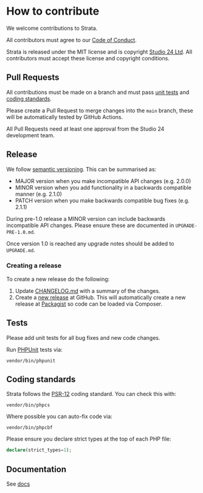 # How to contribute

We welcome contributions to Strata.

All contributors must agree to our [Code of Conduct](CODE_OF_CONDUCT.md).

Strata is released under the MIT license and is copyright [Studio 24 Ltd](https://www.studio24.net/). All contributors
must accept these license and copyright conditions.

## Pull Requests

All contributions must be made on a branch and must pass [unit tests](#tests) and [coding standards](#coding-standards).

Please create a Pull Request to merge changes into the `main` branch, these will be automatically tested by
GitHub Actions.

All Pull Requests need at least one approval from the Studio 24 development team.

## Release

We follow [semantic versioning](https://semver.org/). This can be summarised as:

* MAJOR version when you make incompatible API changes (e.g. 2.0.0)
* MINOR version when you add functionality in a backwards compatible manner (e.g. 2.1.0)
* PATCH version when you make backwards compatible bug fixes (e.g. 2.1.1)

During pre-1.0 release a MINOR version can include backwards incompatible API changes. Please ensure these are
documented in `UPGRADE-PRE-1.0.md`.

Once version 1.0 is reached any upgrade notes should be added to `UPGRADE.md`.

### Creating a release

To create a new release do the following:

1. Update [CHANGELOG.md](https://github.com/strata/frontend/blob/master/CHANGELOG.md) with a summary of the changes.
1. Create a [new release](https://help.github.com/en/github/administering-a-repository/managing-releases-in-a-repository)
   at GitHub. This will automatically create a new release at [Packagist](https://packagist.org/packages/strata/frontend)
   so code can be loaded via Composer.

## Tests

Please add unit tests for all bug fixes and new code changes.

Run [PHPUnit](https://phpunit.readthedocs.io/en/8.0/) tests via:

```
vendor/bin/phpunit
```

## Coding standards

Strata follows the [PSR-12](https://www.php-fig.org/psr/psr-12/) coding standard. You can check this with:

```
vendor/bin/phpcs
```

Where possible you can auto-fix code via:

```
vendor/bin/phpcbf
```

Please ensure you declare strict types at the top of each PHP file:

```php
declare(strict_types=1);
```

## Documentation

See [docs](docs/README.md)
